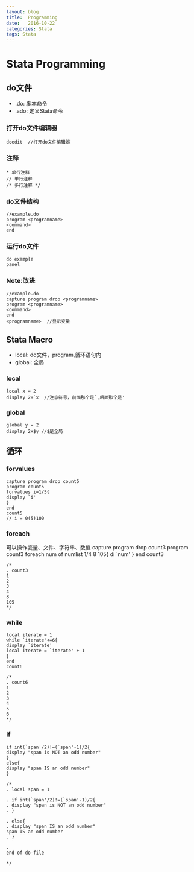 ```yaml
---
layout: blog
title:  Programming
date:   2016-10-22
categories: Stata
tags: Stata
---
```



# Stata Programming

## do文件
- .do: 脚本命令
- .ado: 定义Stata命令


### 打开do文件编辑器

    doedit  //打开do文件编辑器

### 注释
    * 单行注释
    // 单行注释
    /* 多行注释 */

### do文件结构
    //example.do
    program <programname>
    <command>
    end

### 运行do文件
    do example
    panel

### Note:改进
    //example.do
    capture program drop <programname>
    program <programname>
    <command>
    end
    <programname>  //显示变量

## Stata Macro
- local: do文件，program,循环语句内
- global: 全局

### local
    local x = 2
    display 2+`x' //注意符号，前面那个是`,后面那个是'


### global
    global y = 2
    display 2+$y //$是全局

## 循环

### forvalues
    capture program drop count5
    program count5
    forvalues i=1/5{
    display `i'
    }
    end
    count5
    // i = 0(5)100

### foreach
可以操作变量、文件、字符串、数值
    capture program drop count3
    program count3
    foreach num of numlist 1/4 8 105{
    di `num'
    }
    end 
    count3

    /*
    . count3
    1
    2
    3
    4
    8
    105
    */

### while
    local iterate = 1
    while `iterate'<=6{
    display `iterate'
    local iterate = `iterate' + 1
    }
    end 
    count6

    /*
    . count6
    1
    2
    3
    4
    5
    6
    */

### if
    if int(`span'/2)!=(`span'-1)/2{
    display "span is NOT an odd number"
    }
    else{
    display "span IS an odd number"
    }

    /* 
    . local span = 1

    . if int(`span'/2)!=(`span'-1)/2{
    . display "span is NOT an odd number"
    . }

    . else{
    . display "span IS an odd number"
    span IS an odd number
    . }

    . 
    end of do-file

    */
